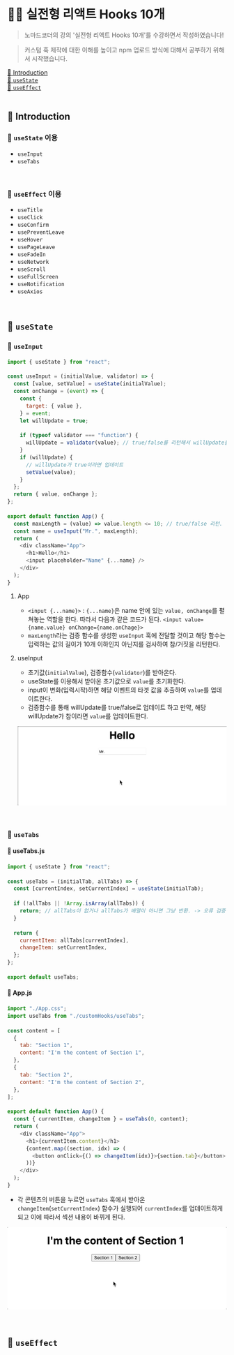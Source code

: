 # 👩‍💻 실전형 리액트 Hooks 10개

> 노마드코더의 강의 '실전형 리액트 Hooks 10개'를 수강하면서 작성하였습니다!

> 커스텀 훅 제작에 대한 이해를 높이고 npm 업로드 방식에 대해서 공부하기 위해서 시작했습니다.

[📌 Introduction](#-introduction)<br>
[📌 `useState`](#-usestate)<br>
[📌 `useEffect`](#-useeffect)<br>
<br>

## 📌 Introduction

### 📖 `useState` 이용

- `useInput`
- `useTabs`

<br>

### 📖 `useEffect` 이용

- `useTitle`
- `useClick`
- `useConfirm`
- `usePreventLeave`
- `useHover`
- `usePageLeave`
- `useFadeIn`
- `useNetwork`
- `useScroll`
- `useFullScreen`
- `useNotification`
- `useAxios`

<br>

## 📌 `useState`

### 📖 `useInput`

```js
import { useState } from "react";

const useInput = (initialValue, validator) => {
  const [value, setValue] = useState(initialValue);
  const onChange = (event) => {
    const {
      target: { value },
    } = event;
    let willUpdate = true;

    if (typeof validator === "function") {
      willUpdate = validator(value); // true/false를 리턴해서 willUpdate를 업데이트.
    }
    if (willUpdate) {
      // willUpdate가 true이라면 업데이트
      setValue(value);
    }
  };
  return { value, onChange };
};

export default function App() {
  const maxLength = (value) => value.length <= 10; // true/false 리턴.
  const name = useInput("Mr.", maxLength);
  return (
    <div className="App">
      <h1>Hello</h1>
      <input placeholder="Name" {...name} />
    </div>
  );
}
```

1. App

   - `<input {...name}>` : `{...name}`은 name 안에 있는 `value, onChange`를 펼쳐놓는 역할을 한다. 따라서 다음과 같은 코드가 된다. `<input value={name.value} onChange={name.onChage}>`
   - `maxLength`라는 검증 함수를 생성한 `useInput` 훅에 전달할 것이고 해당 함수는 입력하는 값의 길이가 10개 이하인지 아닌지를 검사하여 참/거짓을 리턴한다.

2. useInput

   - 초기값(`initialValue`), 검증함수(`validator`)를 받아온다.
   - useState를 이용해서 받아온 초기값으로 `value`를 초기화한다.
   - input이 변화(입력시작)하면 해당 이벤트의 타겟 값을 추출하여 `value`를 업데이트한다.
   - 검증함수를 통해 willUpdate를 true/false로 업데이트 하고 만약, 해당 willUpdate가 참이라면 `value`를 업데이트한다.

   ![useInput](./readme/useInput.gif)

<br>

### 📖 `useTabs`

#### 💎 useTabs.js

```js
import { useState } from "react";

const useTabs = (initialTab, allTabs) => {
  const [currentIndex, setCurrentIndex] = useState(initialTab);

  if (!allTabs || !Array.isArray(allTabs)) {
    return; // allTabs이 없거나 allTabs가 배열이 아니면 그냥 반환. -> 오류 검증
  }

  return {
    currentItem: allTabs[currentIndex],
    changeItem: setCurrentIndex,
  };
};

export default useTabs;
```

#### 💎 App.js

```js
import "./App.css";
import useTabs from "./customHooks/useTabs";

const content = [
  {
    tab: "Section 1",
    content: "I'm the content of Section 1",
  },
  {
    tab: "Section 2",
    content: "I'm the content of Section 2",
  },
];

export default function App() {
  const { currentItem, changeItem } = useTabs(0, content);
  return (
    <div className="App">
      <h1>{currentItem.content}</h1>
      {content.map((section, idx) => (
        <button onClick={() => changeItem(idx)}>{section.tab}</button>
      ))}
    </div>
  );
}
```

- 각 콘텐츠의 버튼을 누르면 `useTabs` 훅에서 받아온 `changeItem`(`setCurrentIndex`) 함수가 실행되어 `currentIndex`를 업데이트하게 되고 이에 따라서 섹션 내용이 바뀌게 된다.

![useTabs](./readme/useTabs.gif)

<br>

## 📌 `useEffect`
